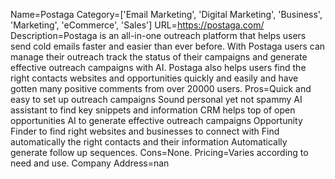 Name=Postaga
Category=['Email Marketing', 'Digital Marketing', 'Business', 'Marketing', 'eCommerce', 'Sales']
URL=https://postaga.com/
Description=Postaga is an all-in-one outreach platform that helps users send cold emails faster and easier than ever before. With Postaga users can manage their outreach track the status of their campaigns and generate effective outreach campaigns with AI. Postaga also helps users find the right contacts websites and opportunities quickly and easily and have gotten many positive comments from over 20000 users.
Pros=Quick and easy to set up outreach campaigns Sound personal yet not spammy AI assistant to find key snippets and information CRM helps top of open opportunities AI to generate effective outreach campaigns Opportunity Finder to find right websites and businesses to connect with Find automatically the right contacts and their information Automatically generate follow up sequences.
Cons=None.
Pricing=Varies according to need and use.
Company Address=nan
